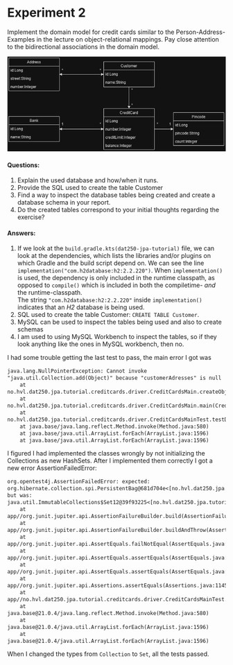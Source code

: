 # Experiment 2 

Implement the domain model for credit cards similar to the Person-Address-Examples in the lecture on object-relational 
mappings. Pay close attention to the bidirectional associations in the domain model.

![img.png](img.png)

#### Questions:
1. Explain the used database and how/when it runs. 
2. Provide the SQL used to create the table Customer
3. Find a way to inspect the database tables being created and create a database schema in your report. 
4. Do the created tables correspond to your initial thoughts regarding the exercise?

#### Answers:
1. If we look at the `build.gradle.kts(dat250-jpa-tutorial)` file, we can look at the dependencies, which lists the 
libraries and/or plugins on which Gradle and the build script depend on. We can see the line
`implementation("com.h2database:h2:2.2.220")`. When `implementation()` is used, the dependency is only included in the 
runtime classpath, as opposed to `compile()` which is included in both the compiletime- *and* the runtime-classpath.   
The string `"com.h2database:h2:2.2.220"` inside `implementation()` indicates that an _H2_ database is being used.
2. SQL used to create the table Customer: `CREATE TABLE Customer`.
3. MySQL can be used to inspect the tables being used and also to create schemas
4. I am used to using MySQL Workbench to inspect the tables, so if they look anything like the ones in MySQL workbench, then no. 


I had some trouble getting the last test to pass, the main error I got was 
 
```
java.lang.NullPointerException: Cannot invoke "java.util.Collection.add(Object)" because "customerAdresses" is null
	at no.hvl.dat250.jpa.tutorial.creditcards.driver.CreditCardsMain.createObjects(CreditCardsMain.java:39)
	at no.hvl.dat250.jpa.tutorial.creditcards.driver.CreditCardsMain.main(CreditCardsMain.java:18)
	at no.hvl.dat250.jpa.tutorial.creditcards.driver.CreditCardsMainTest.testDomainModelPersistence(CreditCardsMainTest.java:31)
	at java.base/java.lang.reflect.Method.invoke(Method.java:580)
	at java.base/java.util.ArrayList.forEach(ArrayList.java:1596)
	at java.base/java.util.ArrayList.forEach(ArrayList.java:1596)
```

I figured I had implemented the classes wrongly by not initializing the Collections as new HashSets. 
After I implemented them correctly I got a new error AssertionFailedError:
```
org.opentest4j.AssertionFailedError: expected: org.hibernate.collection.spi.PersistentBag@681d704e<[no.hvl.dat250.jpa.tutorial.creditcards.Customer@71262020]> but was: java.util.ImmutableCollections$Set12@39f93225<[no.hvl.dat250.jpa.tutorial.creditcards.Customer@71262020]>
	at app//org.junit.jupiter.api.AssertionFailureBuilder.build(AssertionFailureBuilder.java:151)
	at app//org.junit.jupiter.api.AssertionFailureBuilder.buildAndThrow(AssertionFailureBuilder.java:132)
	at app//org.junit.jupiter.api.AssertEquals.failNotEqual(AssertEquals.java:197)
	at app//org.junit.jupiter.api.AssertEquals.assertEquals(AssertEquals.java:182)
	at app//org.junit.jupiter.api.AssertEquals.assertEquals(AssertEquals.java:177)
	at app//org.junit.jupiter.api.Assertions.assertEquals(Assertions.java:1145)
	at app//no.hvl.dat250.jpa.tutorial.creditcards.driver.CreditCardsMainTest.testDomainModelPersistence(CreditCardsMainTest.java:47)
	at java.base@21.0.4/java.lang.reflect.Method.invoke(Method.java:580)
	at java.base@21.0.4/java.util.ArrayList.forEach(ArrayList.java:1596)
	at java.base@21.0.4/java.util.ArrayList.forEach(ArrayList.java:1596)
```
When I changed the types from `Collection` to `Set`, all the tests passed. 